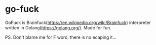 # go-fuck
GoFuck is Brainfuck(https://en.wikipedia.org/wiki/Brainfuck) interpreter written in Golang(https://golang.org/).
Made for fun.

PS. Don't blame me for F word, there is no ecaping it...
